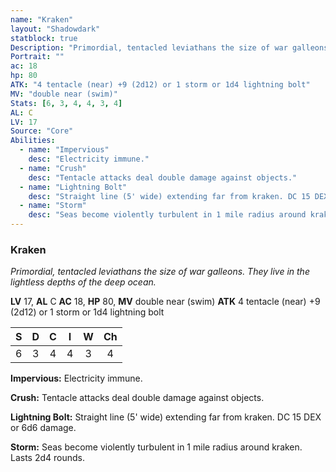 ```yaml
---
name: "Kraken"
layout: "Shadowdark"
statblock: true
Description: "Primordial, tentacled leviathans the size of war galleons. They live in the lightless depths of the deep ocean."
Portrait: ""
ac: 18
hp: 80
ATK: "4 tentacle (near) +9 (2d12) or 1 storm or 1d4 lightning bolt"
MV: "double near (swim)"
Stats: [6, 3, 4, 4, 3, 4]
AL: C
LV: 17
Source: "Core"
Abilities:
  - name: "Impervious"
    desc: "Electricity immune."
  - name: "Crush"
    desc: "Tentacle attacks deal double damage against objects."
  - name: "Lightning Bolt"
    desc: "Straight line (5' wide) extending far from kraken. DC 15 DEX or 6d6 damage."
  - name: "Storm"
    desc: "Seas become violently turbulent in 1 mile radius around kraken. Lasts 2d4 rounds."
---
```


### Kraken

_Primordial, tentacled leviathans the size of war galleons. They live in the lightless depths of the deep ocean._

**LV** 17, **AL** C
**AC** 18, **HP** 80, **MV** double near (swim)
**ATK** 4 tentacle (near) +9 (2d12) or 1 storm or 1d4 lightning bolt

|  S  |  D  |  C  |  I  |  W  |  Ch  |
|:---:|:---:|:---:|:---:|:---:|:----:|
| 6 | 3 | 4 | 4 | 3 | 4 |

**Impervious:** Electricity immune.

**Crush:** Tentacle attacks deal double damage against objects.

**Lightning Bolt:** Straight line (5' wide) extending far from kraken. DC 15 DEX or 6d6 damage.

**Storm:** Seas become violently turbulent in 1 mile radius around kraken. Lasts 2d4 rounds.

